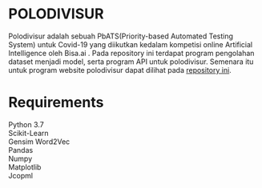 # POLODIVISUR  
Polodivisur adalah sebuah PbATS(Priority-based Automated Testing System) untuk Covid-19 yang diikutkan kedalam kompetisi online Artificial Intelligence oleh Bisa.ai . Pada repository ini terdapat program pengolahan dataset menjadi model, serta program API untuk polodivisur. Semenara itu untuk program website polodivisur dapat dilihat pada [repository ini](https://github.com/kikibanner/polodivisur).  
# Requirements  
Python 3.7  
Scikit-Learn  
Gensim Word2Vec  
Pandas  
Numpy  
Matplotlib  
Jcopml  

 
